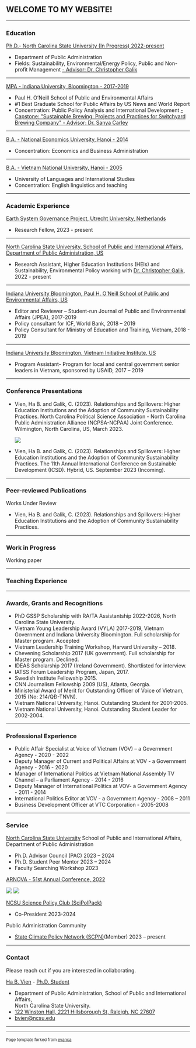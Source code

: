 ## WELCOME TO MY WEBSITE!

---

### Education

[Ph.D.- North Carolina State University (In Progress) 2022-present](https://chass.ncsu.edu/people/bvien/)
- Department of Public Administration
- Fields: Sustainability, Environmental/Energy Policy, Public and Non-profit Management
[- Advisor: Dr. Christopher Galik](https://chass.ncsu.edu/people/csgalik/)

---
[MPA - Indiana University, Bloomington - 2017-2019](https://oneill.indiana.edu/masters/degrees-certificates/public-affairs/index.html/)
- Paul H. O’Neill School of Public and Environmental Affairs
- #1 Best Graduate School for Public Affairs by US News and World Report
- Concentration: Public Policy Analysis and International Development
[- Capstone: "Sustainable Brewing: Projects and Practices for Switchyard Brewing Company" - Advisor: Dr. Sanya Carley](https://oneill.indiana.edu/faculty-research/directory/profiles/faculty/full-time/carley-sanya.html/)

---
[B.A. - National Economics University, Hanoi - 2014](https://en.neu.edu.vn/)
- Concentration: Economics and Business Administration

---
[B.A. - Vietnam National University, Hanoi - 2005](https://en.ulis.vnu.edu.vn/)  
- University of Languages and International Studies
- Concentration: English linguistics and teaching

---

### Academic Experience

[Earth System Governance Project, Utrecht University, Netherlands](https://www.earthsystemgovernance.org/person/ha-b-vien/)
- Research Fellow, 2023 - present
  
---
[North Carolina State University, School of Public and International Affairs, Department of Public Administration, US](https://spia.chass.ncsu.edu/)
- Research Assistant, Higher Education Institutions (HEIs) and Sustainability, Environmental Policy working with [Dr. Christopher Galik](https://chass.ncsu.edu/people/csgalik/), 2022 - present
  
---
[Indiana University Bloomington, Paul H. O’Neill School of Public and Environmental Affairs, US](https://oneill.indiana.edu/masters/degrees-certificates/public-affairs/index.html/)
- Editor and Reviewer – Student-run Journal of Public and Environmental Affairs (JPEA), 2017-2019
- Policy consultant for ICF, World Bank, 2018 – 2019
- Policy Consultant for Ministry of Education and Training, Vietnam, 2018 - 2019

---
[Indiana University Bloomington, Vietnam Initiative Institute, US](https://www.sangkienvietnam.org/)
- Program Assistant- Program for local and central government senior leaders in Vietnam, sponsored by USAID, 2017 – 2019

---

### Conference Presentations

- Vien, Ha B. and Galik, C. (2023). Relationships and Spillovers: Higher Education Institutions and the Adoption of Community Sustainability Practices. North Carolina Political Science Association - North Carolina Public Administration Alliance (NCPSA-NCPAA) Joint Conference. Wilmington, North Carolina, US, March 2023.
  
  <img src="images/Article 1_ billboard presentation_ha vien.jpg?raw=true"/>
  
- Vien, Ha B. and Galik, C. (2023). Relationships and Spillovers: Higher Education Institutions and the Adoption of Community Sustainability Practices. The 11th Annual International Conference on Sustainable Development (ICSD). Hybrid, US. September 2023 (Incoming).

----

### Peer-reviewed Publications
Works Under Review

- Vien, Ha B. and Galik, C. (2023). Relationships and Spillovers: Higher Education Institutions and the Adoption of Community Sustainability Practices.

----

### Work in Progress
Working paper

-----

### Teaching Experience

-----

### Awards, Grants and Recognitions

- PhD GSSP Scholarship with RA/TA Assistantship 2022-2026, North Carolina State University.
- Vietnam Young Leadership Award (VYLA) 2017-2019, Vietnam Government and Indiana University Bloomington. Full scholarship for Master program. Accepted
- Vietnam Leadership Training Workshop, Harvard University – 2018.
- Chevening Scholarship 2017 (UK government). Full scholarship for Master program. Declined.	
- IDEAS Scholarship 2017 (Ireland Government). Shortlisted for interview.
- IATSS Forum Leadership Program, Japan, 2017.
- Swedish Institute Fellowship 2015.
- CNN Journalism Fellowship 2009 (US), Atlanta, Georgia.
- Ministerial Award of Merit for Outstanding Officer of Voice of Vietnam, 2015 (No: 214/QĐ-TNVN).
- Vietnam National University, Hanoi. Outstanding Student for 2001-2005. 
- Vietnam National University, Hanoi. Outstanding Student Leader for 2002-2004.

---

### Professional Experience

- Public Affair Specialist at Voice of Vietnam (VOV) – a Government Agency - 2020 - 2022
- Deputy Manager of Current and Political Affairs at VOV - a Government Agency - 2016 - 2020
- Manager of International Politics at Vietnam National Assembly TV Channel – a Parliament Agency - 2014 - 2016
- Deputy Manager of International Politics at VOV- a Government Agency - 2011 - 2014
- International Politics Editor at VOV - a Government Agency - 2008 – 2011
- Business Development Officer at VTC Corporation - 2005-2008
	
---

### Service

[North Carolina State University](https://spia.chass.ncsu.edu/)
School of Public and International Affairs, Department of Public Administration 
- Ph.D. Advisor Council (PAC)	2023 – 2024
- Ph.D. Student Peer Mentor	2023 – 2024
- Faculty Searching Workshop 2023

[ARNOVA - 51st Annual Conference, 2022](https://www.arnova.org/2022-annual-conference/)

<img src="images/arnova 1.jfif?raw=true"/>

<img src="images/arnova 2.jfif?raw=true"/>

[NCSU Science Policy Club (SciPolPack)](https://sites.google.com/ncsu.edu/scipolpack-ncsu/home/)					
- Co-President 2023-2024

Public Administration Community
- [State Climate Policy Network (SCPN)](https://climate-xchange.org/network/)(Member) 2023 – present


---

### Contact

Please reach out if you are interested in collaborating.

[Ha B. Vien](https://www.linkedin.com/in/havien/) - [Ph.D. Student](https://chass.ncsu.edu/people/bvien/)
- Department of Public Administration,
  School of Public and International Affairs,  
  North Carolina State University.
- [122 Winston Hall, 2221 Hillsborough St, Raleigh, NC 27607](https://www.google.com/maps/place/Caldwell+Hall,+2221+Hillsborough+St,+Raleigh,+NC+27607/@35.7868146,-78.6682923,17z/data=!3m1!4b1!4m6!3m5!1s0x89acf58dc95ce163:0xd5808adb8b83a1ad!8m2!3d35.7868103!4d-78.6657174!16s%2Fg%2F1v44r8s3?entry=ttu/)
- bvien@ncsu.edu
---


---
<p style="font-size:11px">Page template forked from <a href="https://github.com/evanca/quick-portfolio">evanca</a></p>
<!-- Remove above link if you don't want to attibute -->
